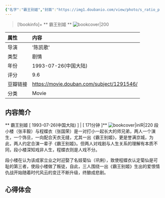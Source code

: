 ```yaml
---
{"名字":"霸王别姬","封面":"https://img1.doubanio.com/view/photo/s_ratio_poster/public/p2561716440.webp","tag":"Movie","豆瓣链接":"https://movie.douban.com/subject/1291546/","导演":"陈凯歌","评分":9.6,"年份":"1993-07-26(中国大陆)","类型":"剧情","banner_icon":"🎞","banner":"https://img1.doubanio.com/view/photo/1/public/p2561716440.webp","status":null,"progress":null,"banner_x":0.54106,"dg-publish":true,"permalink":"/3-movies//","dgPassFrontmatter":true}
---
```


> [!bookinfo]+ ** 霸王别姬 **
> ![bookcover|200]( https://img1.doubanio.com/view/photo/1/public/p2561716440.webp )
>
| 属性   | 内容                                       |
|:------ |:------------------------------------------ |
|  导演   | '陈凯歌' |
| 类型   | 剧情                         |
| 年份 | 1993-07-26(中国大陆)                | 
| 评分 | 9.6                       |
| 豆瓣链接   | https://movie.douban.com/subject/1291546/ |
| 分类   | Movie                       |
## 内容简介
** 霸王别姬 [ 1993-07-26(中国大陆) ] | [ 171分钟 ]**
![bookcover|inlR|220](https://img1.doubanio.com/view/photo/s_ratio_poster/public/p2561716440.webp)
段小楼（张丰毅）与程蝶衣（张国荣）是一对打小一起长大的师兄弟，两人一个演生，一个饰旦，一向配合天衣无缝，尤其一出《霸王别姬》，更是誉满京城，为此，两人约定合演一辈子《霸王别姬》。但两人对戏剧与人生关系的理解有本质不同，段小楼深知戏非人生，程蝶衣则是人戏不分。

















段小楼在认为该成家立业之时迎娶了名妓菊仙（巩俐），致使程蝶衣认定菊仙是可耻的第三者，使段小楼做了叛徒，自此，三人围绕一出《霸王别姬》生出的爱恨情仇战开始随着时代风云的变迁不断升级，终酿成悲剧。
## 心得体会
